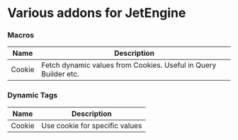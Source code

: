 # Various addons for JetEngine

### Macros

| Name   | Description                                                     |
|--------|-----------------------------------------------------------------|
| Cookie | Fetch dynamic values from Cookies. Useful in Query Builder etc. |


### Dynamic Tags

| Name   | Description                    |
|--------|--------------------------------|
| Cookie | Use cookie for specific values |